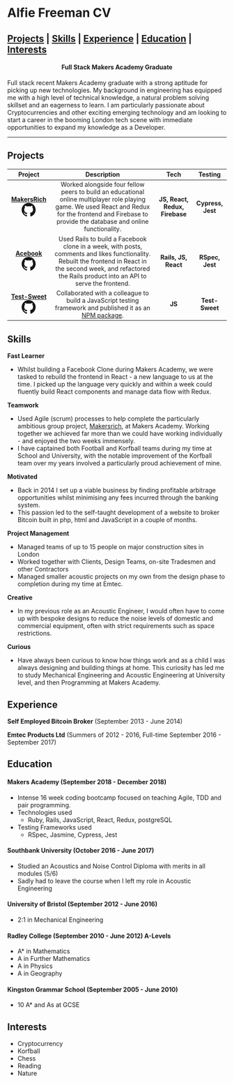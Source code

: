 # Alfie Freeman CV

  [Projects](#projects) | [Skills](#skills) | [Experience](#experience) | [Education](#education) | [Interests](#interests)
-----------------

<h4 align=center>Full Stack Makers Academy Graduate</h4>

Full stack recent Makers Academy graduate with a strong aptitude for picking up new technologies. My background in engineering has equipped me with a high level of technical knowledge, a natural problem solving skillset and an eagerness to learn. I am particularly passionate about Cryptocurrencies and other exciting emerging technology and am looking to start a career in the booming London tech scene with immediate opportunities to expand my knowledge as a Developer. 


-----------------
## Projects

|Project|Description|Tech|Testing|
|:-:|:-:|:-:|:-:|
|[__MakersRich__](https://github.com/toddpla/makersrich) [<img src='./assets/Github-Mark.png'/>](https://github.com/toddpla/makersrich) |Worked alongside four fellow peers to build an educational online multiplayer role playing game. We used React and Redux for the frontend and Firebase to provide the database and online functionality. |__JS, React, Redux, Firebase__|__Cypress, Jest__|
|[__Acebook__](https://github.com/toddpla/acebook-stars) [<img src='./assets/Github-Mark.png'/>](https://github.com/toddpla/acebook-stars)| Used Rails to build a Facebook clone in a week, with posts, comments and likes functionality. Rebuilt the frontend in React in the second week, and refactored the Rails product into an API to serve the frontend. |__Rails, JS, React__|__RSpec, Jest__|
|[__Test-Sweet__](https://github.com/rbbri/sweet) [<img src='./assets/Github-Mark.png'/>](https://github.com/rbbri/sweet)| Collaborated with a colleague to build a JavaScript testing framework and published it as an [NPM package](https://www.npmjs.com/package/test-sweet). |__JS__|__Test-Sweet__|

## Skills

**Fast Learner** 
- Whilst building a Facebook Clone during Makers Academy, we were tasked to rebuild the frontend in React - a new language to us at the time. I picked up the language very quickly and within a week could fluently build React components and manage data flow with Redux.

**Teamwork** 
- Used Agile (scrum) processes to help complete the particularly ambitious group project, [Makersrich](https://github.com/toddpla/makersrich), at Makers Academy. Working together we achieved far more than we could have working individually - and enjoyed the two weeks immensely. 
- I have captained both Football and Korfball teams during my time at School and University, with the notable improvement of the Korfball team over my years involved a particularly proud achievement of mine.

**Motivated** 
- Back in 2014 I set up a viable business by finding profitable arbitrage opportunities whilst minimising any fees incurred through the banking system. 
- This passion led to the self-taught development of a website to broker Bitcoin built in php, html and JavaScript in a couple of months.

**Project Management** 
- Managed teams of up to 15 people on major construction sites in London
- Worked together with Clients, Design Teams, on-site Tradesmen and other Contractors
- Managed smaller acoustic projects on my own from the design phase to completion during my time at Emtec.

**Creative** 
- In my previous role as an Acoustic Engineer, I would often have to come up with bespoke designs to reduce the noise levels of domestic and commercial equipment, often with strict requirements such as space restrictions.

**Curious** 
- Have always been curious to know how things work and as a child I was always designing and building things at home. This curiosity has led me to study Mechanical Engineering and Acoustic Engineering at University level, and then Programming at Makers Academy.   

## Experience

**Self Employed Bitcoin Broker** (September 2013 - June 2014)

**Emtec Products Ltd** (Summers of 2012 - 2016, Full-time September 2016 - September 2017)    

## Education

#### Makers Academy (September 2018 - December 2018)

- Intense 16 week coding bootcamp focused on teaching Agile, TDD and pair programming. 
- Technologies used
  - Ruby, Rails, JavaScript, React, Redux, postgreSQL
- Testing Frameworks used
  - RSpec, Jasmine, Cypress, Jest

#### Southbank University (October 2016 - June 2017)

- Studied an Acoustics and Noise Control Diploma with merits in all modules (5/6)
- Sadly had to leave the course when I left my role in Acoustic Engineering

#### University of Bristol (September 2012 - June 2016)

- 2:1 in Mechanical Engineering

#### Radley College (September 2010 - June 2012) A-Levels

- A* in Mathematics
- A in Further Mathematics
- A in Physics
- A in Geography

#### Kingston Grammar School (September 2005 - June 2010)

- 10 A* and As at GCSE

## Interests 

- Cryptocurrency
- Korfball
- Chess
- Reading
- Nature 
